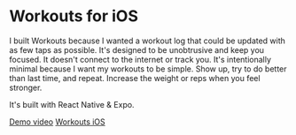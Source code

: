 # Workouts for iOS

I built Workouts because I wanted a workout log that could be updated with as few taps as possible. It's designed to be unobtrusive and keep you focused. It doesn't connect to the internet or track you. It's intentionally minimal because I want my workouts to be simple. Show up, try to do better than last time, and repeat. Increase the weight or reps when you feel stronger.

It's built with React Native & Expo.

[Demo video](https://vimeo.com/903495096?share=copy)
[Workouts iOS](https://www.workoutsios.com/)

